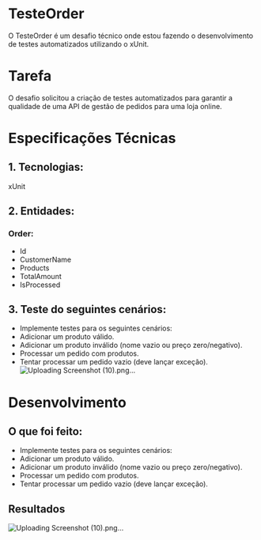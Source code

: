 # TesteOrder

O TesteOrder é um desafio técnico onde estou fazendo o desenvolvimento de testes automatizados utilizando o xUnit.

# Tarefa

O desafio solicitou a criação de testes automatizados para garantir a qualidade de uma API de gestão de pedidos para uma loja online.

# Especificações Técnicas

## 1. Tecnologias:
  xUnit
## 2. Entidades:

### Order:

- Id 
- CustomerName 
- Products 
- TotalAmount 
- IsProcessed 


## 3. Teste do seguintes cenários:
- Implemente testes para os seguintes cenários:
- Adicionar um produto válido.
- Adicionar um produto inválido (nome vazio ou preço zero/negativo).
- Processar um pedido com produtos.
- Tentar processar um pedido vazio (deve lançar exceção).![Uploading Screenshot (10).png…]()


# Desenvolvimento

## O que foi feito:

- Implemente testes para os seguintes cenários:
- Adicionar um produto válido.
- Adicionar um produto inválido (nome vazio ou preço zero/negativo).
- Processar um pedido com produtos.
- Tentar processar um pedido vazio (deve lançar exceção).

## Resultados

![Uploading Screenshot (10).png…]()
